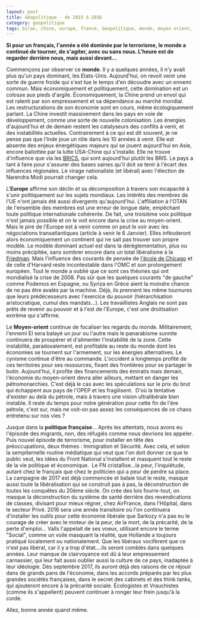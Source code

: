 ```yaml
---
layout: post
title: Géopolitique - de 2015 à 2016
category: geopolitique
tags: bilan, chine, europe, france, Geopolitique, monde, moyen orient, usa
---
```

**Si pour un français, l'année a été dominée par le terrorisme, le monde a continué de tourner, de s'agiter, avec ou sans nous. L'heure est de regarder derrière nous, mais aussi devant...**

Commençons par observer ce **monde**. Il y a quelques années, il n'y avait plus qu'un pays dominant, les Etats-Unis. Aujourd'hui, on revoit venir une sorte de guerre froide qui s'est tue le temps d'en découdre avec un ennemi commun. Mais économiquement et politiquement, cette domination est un colosse aux pieds d'argile. Économiquement, la Chine prend un envol qui est ralenti par son empressement et sa dépendance au marché mondial. Les restructurations de son économie sont en cours, même écologiquement parlant. La Chine investit massivement dans les pays en voie de développement, comme une sorte de nouvelle colonisation. Les énergies d'aujourd'hui et de demain restent les catalyseurs des conflits à venir, et des instabilités actuelles. Contrairement à ce qui est dit souvent, je ne pense pas que l'Inde joue un rôle dans les 10 années à venir. Elle est absente des enjeux énergétiques majeurs qui se jouent aujourd'hui en Asie, encore ballottée par la lutte USA-Chine qui s'installe. Elle ne trouve d'influence que via les <a href="https://en.wikipedia.org/wiki/BRICS">BRICS</a>, qui sont aujourd'hui plutôt les BRIS. Le pays a tant à faire pour s'assurer des bases saines qu'il doit se tenir à l'écart des influences régionales. Le virage nationaliste (et libéral) avec l'élection de Narendra Modi pourrait changer cela.

L'**Europe** affirme son déclin et sa décomposition à travers son incapacité à s'unir politiquement sur les sujets mondiaux. Les intérêts des membres de l'UE n'ont jamais été aussi divergents qu'aujourd'hui. L'affiliation à l'OTAN de l'ensemble des membres est une erreur de longue date, empêchant toute politique internationale cohérente. De fait, une troisième voix politique n'est jamais possible et on le voit encore dans la crise au moyen-orient. Mais le pire de l'Europe est à venir comme on peut le voir avec les négociations transatlantiques (article à venir le 6 Janvier). Elles inféoderont alors économiquement un continent qui ne sait pas trouver son propre modèle. Le modèle dominant actuel est dans la dérèglementation, plus ou moins précipitée, sans sombrer encore dans un total libéralisme à la <a href="https://fr.wikipedia.org/wiki/Milton_Friedman">Friedman</a>. Mais l'influence des courants de pensée de <a href="https://fr.wikipedia.org/wiki/%C3%89cole_de_Chicago_%28%C3%A9conomie%29">l'école de Chicago</a> et de celle d'Harvard reste incontestable dans l'OMC et son prolongement européen. Tout le monde a oublié que ce sont ces théories qui ont mondialisé la crise de 2008. Pas sûr que les quelques courants "de gauche" comme Podemos en Espagne, ou Syriza en Grèce aient la moindre chance de ne pas être avalés par la machine. Déjà, ils prennent les même tournures que leurs prédécesseurs avec l'exercice du pouvoir (hiérarchisation aristocratique, cumul des mandats...). Les travaillistes Anglais ne sont pas prêts de revenir au pouvoir et à l'est de l'Europe, c'est une droitisation extrême qui s'affirme.

Le **Moyen-orient** continue de focaliser les regards du monde. Militairement, l'ennemi EI sera balayé un jour ou l'autre mais le panarabisme sunnite continuera de prospérer et d'alimenter l'instabilité de la zone. Cette instabilité, paradoxalement, est profitable au reste du monde dont les économies se tournent sur l'armement, sur les énergies alternatives. Le cynisme continue d'être au commande. L'occident a longtemps profité de ces territoires pour ses ressources, fixant des frontières pour se partager le butin. Aujourd'hui, il profite des financements des émiratis mais demain, l'économie du moyen-orient devra aller ailleurs, mettant en danger les pétromonarchies. C'est déjà le cas avec les spéculations sur le prix du brut qui échappent aux pays de l'OPEP et les fragilisent.  D'où la tentative d'exister au delà du pétrole, mais à travers une vision ultralibérale bien instable. Il reste du temps pour notre génération pour cette fin de l'ère pétrole, c'est sur, mais ne voit-on pas assez les conséquences de ce chaos entretenu sur nos vies ?

Jusque dans la **politique française**... Après les attentats, nous avons eu l'épisode des migrants, non, des réfugiés comme nous devrions les appeler. Puis nouvel épisode de terrorisme, pour installer en tête des préoccupations, deux thèmes : Immigration et Sécurité. Avec cela, et selon la sempiternelle routine médiatique qui veut que l'on doit donner ce que le public veut, les idées du Front National s'installent et masquent tout le reste de la vie politique et économique.  Le FN cristallise...la peur, l'inquiétude, autant chez le français que chez le politicien qui a peur de perdre sa place. La campagne de 2017 est déjà commencée et balaie tout le reste, masque aussi toute la libéralisation qui se construit pas à pas, la déconstruction de toutes les conquêtes du 20ème siècle. On crée des lois fourre-tout, on masque la déconstruction du système de santé derrière des revendications de classes, divisant pour mieux régner, chez AirFrance, dans l’Hôpital, dans le secteur Privé. 2016 sera une année transitoire où l'on continuera d'installer les outils pour cette économie libérale que Sarkozy n'a pas eu le courage de créer avec le moteur de la peur, de la mort, de la précarité, de la perte d'emploi... Valls l'appelait de ses voeux, utilisant encore le terme "Social", comme un voile masquant la réalité, que Hollande a toujours pratiqué localement ou nationalement. Que les libéraux vocifèrent que ce n'est pas libéral, car il y a trop d'état....ils seront comblés dans quelques années. Leur manque de clairvoyance est dû à leur empressement carnassier, qui leur fait aussi oublier aussi la culture de ce pays, inadaptée à leur idéologie. Dès septembre 2017, ils auront déjà des raisons de ce réjouir dans de grands pans de l'économie, dans les accords préparés par les plus grandes sociétés françaises, dans le secret des cabinets et des think tanks, qui ajouteront encore à la précarité sociale. Écologistes et Vrauchistes (comme ils s'appellent) peuvent continuer à ronger leur frein jusqu'à la corde.

Allez, bonne année quand même.

